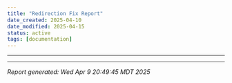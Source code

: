 ```yaml
---
title: "Redirection Fix Report"
date_created: 2025-04-10
date_modified: 2025-04-15
status: active
tags: [documentation]
---
```


---

---


*Report generated: Wed Apr  9 20:49:45 MDT 2025*

